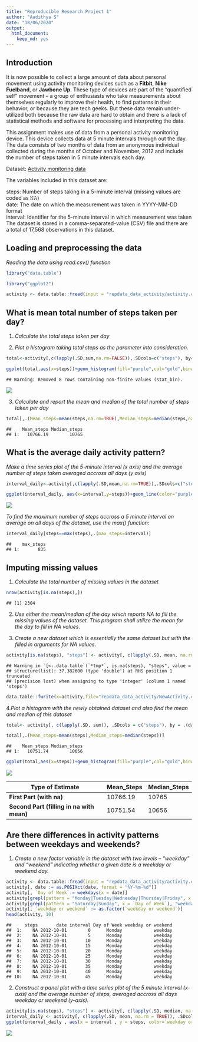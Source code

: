 ```yaml
---
title: "Reproducible Research Project 1"
author: "Aadithya S"
date: "18/06/2020"
output: 
  html_document: 
    keep_md: yes
---
```




## Introduction

It is now possible to collect a large amount of data about personal movement using activity monitoring devices such as a **Fitbit**, **Nike Fuelband**, or **Jawbone Up**. These type of devices are part of the “quantified self” movement – a group of enthusiasts who take measurements about themselves regularly to improve their health, to find patterns in their behavior, or because they are tech geeks. But these data remain under-utilized both because the raw data are hard to obtain and there is a lack of statistical methods and software for processing and interpreting the data.

This assignment makes use of data from a personal activity monitoring device. This device collects data at 5 minute intervals through out the day. The data consists of two months of data from an anonymous individual collected during the months of October and November, 2012 and include the number of steps taken in 5 minute intervals each day.

Dataset: [Activity monitoring data](https://d396qusza40orc.cloudfront.net/repdata%2Fdata%2Factivity.zip)

The variables included in this dataset are:

steps: Number of steps taking in a 5-minute interval (missing values are coded as 𝙽𝙰) </br>
date: The date on which the measurement was taken in YYYY-MM-DD format </br>
interval: Identifier for the 5-minute interval in which measurement was taken </br>
The dataset is stored in a comma-separated-value (CSV) file and there are a total of 17,568 observations in this dataset.

## Loading and preprocessing the data

*Reading the data using read.csv() function*


```r
library("data.table")

library("ggplot2")
```



```r
activity <- data.table::fread(input = "repdata_data_activity/activity.csv")
```

## What is mean total number of steps taken per day?

1. *Calculate the total steps taken per day*

2. *Plot a histogram taking total steps as the parameter into consideration.*


```r
total<-activity[,c(lapply(.SD,sum,na.rm=FALSE)),.SDcols=c("steps"), by=.(date)]

ggplot(total,aes(x=steps))+geom_histogram(fill="purple",col="gold",binwidth=1000)+labs(title="Daily Steps",x="Steps",y="frequency")
```

```
## Warning: Removed 8 rows containing non-finite values (stat_bin).
```

![](activity-data_files/figure-html/unnamed-chunk-3-1.png)<!-- -->

3. *Calculate and report the mean and median of the total number of steps taken per day*


```r
total[,.(Mean_steps=mean(steps,na.rm=TRUE),Median_steps=median(steps,na.rm=TRUE))]
```

```
##    Mean_steps Median_steps
## 1:   10766.19        10765
```

## What is the average daily activity pattern?

*Make a time series plot of the 5-minute interval (x axis) and the average number of steps taken averaged accross all days (y axis)*


```r
interval_daily<-activity[,c(lapply(.SD,mean,na.rm=TRUE)),.SDcols=c("steps"), by=.(interval)]

ggplot(interval_daily, aes(x=interval,y=steps))+geom_line(color="purple",size=1.25)+labs(title="Average Daily Steps",x="Time Interval",y="Steps per day")
```

![](activity-data_files/figure-html/unnamed-chunk-5-1.png)<!-- -->

*To find the maximum number of steps accross a 5 minute interval on average on all days of the dataset, use the max() function:*


```r
interval_daily[steps==max(steps),.(max_steps=interval)]
```

```
##    max_steps
## 1:       835
```

## Imputing missing values

1. *Calculate the total number of missing values in the dataset*


```r
nrow(activity[is.na(steps),])
```

```
## [1] 2304
```

2. *Use either the mean/median of the day which reports NA to fill the missing values of the dataset. This program shall utilize the mean for the day to fill in NA values.* 

3. *Create a new dataset which is essentially the same dataset but with the filled in arguments for NA values.*


```r
activity[is.na(steps), "steps"] <- activity[, c(lapply(.SD, mean, na.rm = TRUE)), .SDcols = c("steps")]
```

```
## Warning in `[<-.data.table`(`*tmp*`, is.na(steps), "steps", value =
## structure(list(: 37.382600 (type 'double') at RHS position 1 truncated
## (precision lost) when assigning to type 'integer' (column 1 named 'steps')
```

```r
data.table::fwrite(x=activity,file="repdata_data_activity/NewActivity.csv",quote=FALSE)
```

4.*Plot a histogram with the newly obtained dataset and also find the mean and median of this dataset*


```r
total<- activity[, c(lapply(.SD, sum)), .SDcols = c("steps"), by = .(date)] 

total[,.(Mean_steps=mean(steps),Median_steps=median(steps))]
```

```
##    Mean_steps Median_steps
## 1:   10751.74        10656
```

```r
ggplot(total,aes(x=steps))+geom_histogram(fill="purple",col="gold",binwidth=1000)+labs(title="Daily Steps",x="Steps",y="frequency")
```

![](activity-data_files/figure-html/unnamed-chunk-9-1.png)<!-- -->

**Type of Estimate** | **Mean_Steps** | **Median_Steps**
--- | --- | ---
**First Part (with na)** | 10766.19 | 10765
**Second Part (filling in na with mean)** | 10751.54 | 10656

## Are there differences in activity patterns between weekdays and weekends?

1. *Create a new factor variable in the dataset with two levels – “weekday” and “weekend” indicating whether a given date is a weekday or weekend day.*


```r
activity <- data.table::fread(input = "repdata_data_activity/activity.csv")
activity[, date := as.POSIXct(date, format = "%Y-%m-%d")]
activity[, `Day of Week`:= weekdays(x = date)]
activity[grepl(pattern = "Monday|Tuesday|Wednesday|Thursday|Friday", x = `Day of Week`), "weekday or weekend"] <- "weekday"
activity[grepl(pattern = "Saturday|Sunday", x = `Day of Week`), "weekday or weekend"] <- "weekend"
activity[, `weekday or weekend` := as.factor(`weekday or weekend`)]
head(activity, 10)
```

```
##     steps       date interval Day of Week weekday or weekend
##  1:    NA 2012-10-01        0      Monday            weekday
##  2:    NA 2012-10-01        5      Monday            weekday
##  3:    NA 2012-10-01       10      Monday            weekday
##  4:    NA 2012-10-01       15      Monday            weekday
##  5:    NA 2012-10-01       20      Monday            weekday
##  6:    NA 2012-10-01       25      Monday            weekday
##  7:    NA 2012-10-01       30      Monday            weekday
##  8:    NA 2012-10-01       35      Monday            weekday
##  9:    NA 2012-10-01       40      Monday            weekday
## 10:    NA 2012-10-01       45      Monday            weekday
```

2. *Construct a panel plot with a time series plot of the 5 minute interval (x-axis) and the average number of steps, averaged accross all days weekday or weekend (y-axis).*


```r
activity[is.na(steps), "steps"] <- activity[, c(lapply(.SD, median, na.rm = TRUE)), .SDcols = c("steps")]
interval_daily <- activity[, c(lapply(.SD, mean, na.rm = TRUE)), .SDcols = c("steps"), by = .(interval, `weekday or weekend`)] 
ggplot(interval_daily , aes(x = interval , y = steps, color=`weekday or weekend`)) + geom_line() + labs(title = "Avg. Daily Steps by Weektype", x = "Interval", y = "No. of Steps") + facet_wrap(~`weekday or weekend` , ncol = 1, nrow=2)
```

![](activity-data_files/figure-html/unnamed-chunk-11-1.png)<!-- -->
